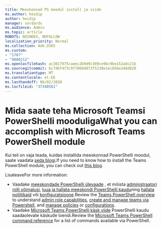 ```yaml
---
title: Meeskonnad PS moodul install ja viide
ms.author: heidip
author: heidip
manager: serdards
ms.audience: Admin
ms.topic: article
ROBOTS: NOINDEX, NOFOLLOW
localization_priority: Normal
ms.collection: Adm_O365
ms.custom:
- "1787"
- "9000212"
ms.openlocfilehash: ac3017975caeec2b9d9c309ce9bc9be152a8c21b
ms.sourcegitcommit: bc7d6f4f3c9f7060d073f5130e1ec856e248d020
ms.translationtype: MT
ms.contentlocale: et-EE
ms.lasthandoff: 06/02/2020
ms.locfileid: "37340561"
---
```

# <a name="what-you-can-accomplish-with-microsoft-teams-powershell-module"></a><span data-ttu-id="44783-102">Mida saate teha Microsoft Teamsi PowerShelli mooduliga</span><span class="sxs-lookup"><span data-stu-id="44783-102">What you can accomplish with Microsoft Teams PowerShell module</span></span>

<span data-ttu-id="44783-103">Kui teil on vaja teada, kuidas installida meeskonnad PowerShelli moodul, saate vaadata [seda blogi](https://blogs.technet.microsoft.com/skypehybridguy/2017/11/07/microsoft-teams-powershell-support/).</span><span class="sxs-lookup"><span data-stu-id="44783-103">If you need to know how to install the Teams PowerShell module, you can check out [this blog](https://blogs.technet.microsoft.com/skypehybridguy/2017/11/07/microsoft-teams-powershell-support/).</span></span>

<span data-ttu-id="44783-104">Lisateave</span><span class="sxs-lookup"><span data-stu-id="44783-104">For more information:</span></span>

- <span data-ttu-id="44783-105">Vaadake [meeskondade PowerShelli ülevaade](https://docs.microsoft.com/MicrosoftTeams/teams-powershell-overview) , et mõista [administraatori rolli võimalusi](https://docs.microsoft.com/MicrosoftTeams/using-admin-roles), [luua ja hallata meeskondi PowerShelli kaudu](https://docs.microsoft.com/MicrosoftTeams/teams-powershell-overview#creating-and-managing-teams-via-powershell)ning [hallata poliitikaid](https://docs.microsoft.com/MicrosoftTeams/teams-powershell-overview#managing-policies-via-powershell) või [konfiguratsioone](https://docs.microsoft.com/MicrosoftTeams/teams-powershell-overview#managing-configurations-via-powershell).</span><span class="sxs-lookup"><span data-stu-id="44783-105">Review the [Teams PowerShell overview](https://docs.microsoft.com/MicrosoftTeams/teams-powershell-overview) to understand [admin role capabilities](https://docs.microsoft.com/MicrosoftTeams/using-admin-roles), [create and manage teams via Powershell](https://docs.microsoft.com/MicrosoftTeams/teams-powershell-overview#creating-and-managing-teams-via-powershell), and [manage policies](https://docs.microsoft.com/MicrosoftTeams/teams-powershell-overview#managing-policies-via-powershell) or [configurations](https://docs.microsoft.com/MicrosoftTeams/teams-powershell-overview#managing-configurations-via-powershell).</span></span> 
- <span data-ttu-id="44783-106">Vaadake [Microsoft Teams PowerShelli käsk viide](https://docs.microsoft.com/powershell/module/teams/?view=teams-ps) PowerShelli kaudu saadaolevate käskude loendi.</span><span class="sxs-lookup"><span data-stu-id="44783-106">Review the [Microsoft Teams PowerShell command reference](https://docs.microsoft.com/powershell/module/teams/?view=teams-ps) for a list of commands available via PowerShell.</span></span> 
